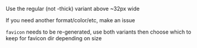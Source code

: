 Use the regular (not -thick) variant above ~32px wide

If you need another format/color/etc, make an issue

`favicon` needs to be re-generated, use both variants then choose which to keep for favicon dir depending on size
